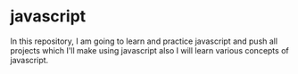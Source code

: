 # javascript
In this repository, I am going to learn and practice javascript and push all projects which I'll make using javascript also I will learn various concepts of javascript.

